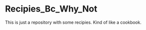 <h1>Recipies_Bc_Why_Not</h1>

This is just a repository with some recipies.
Kind of like a cookbook.

